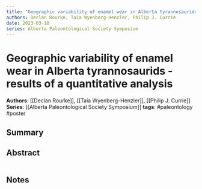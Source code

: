 ```yaml
---
title: "Geographic variability of enamel wear in Alberta tyrannosaurids: results of a quantitative analysis"
authors: Declan Rourke, Taia Wyenberg-Henzler, Philip J. Currie
date: 2023-03-18
series: Alberta Paleontological Society Symposium
---
```


# Geographic variability of enamel wear in Alberta tyrannosaurids - results of a quantitative analysis

**Authors**: [[Declan Rourke]], [[Taia Wyenberg-Henzler]], [[Philip J. Currie]]
**Series**: [[Alberta Paleontological Society Symposium]]
**tags**: #paleontology #poster 

## Summary

## Abstract
```

```

## Notes
